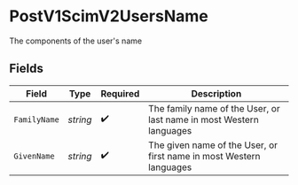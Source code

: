 # PostV1ScimV2UsersName

The components of the user's name


## Fields

| Field                                                               | Type                                                                | Required                                                            | Description                                                         |
| ------------------------------------------------------------------- | ------------------------------------------------------------------- | ------------------------------------------------------------------- | ------------------------------------------------------------------- |
| `FamilyName`                                                        | *string*                                                            | :heavy_check_mark:                                                  | The family name of the User, or last name in most Western languages |
| `GivenName`                                                         | *string*                                                            | :heavy_check_mark:                                                  | The given name of the User, or first name in most Western languages |